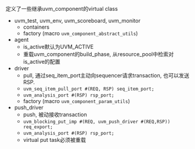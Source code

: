 
定义了一些继承uvm_component的virtual class

- uvm_test, uvm_env, uvm_scoreboard, uvm_monitor
    - containers
    - factory (macro `uvm_component_abstract_utils`)
- agent
    - is_active默认为UVM_ACTIVE
    - 重载uvm_component的build_phase, 从resource_pool中检索对is_active的配置
- driver
    - pull, 通过seq_item_port主动向sequencer请求transaction, 也可以发送RSP.
    - `uvm_seq_item_pull_port #(REQ, RSP) seq_item_port;`
    - `uvm_analysis_port #(RSP) rsp_port;`
    - factory (macro `uvm_component_param_utils`)
- push_driver
    - push, 被动接收transaction
    - `uvm_blocking_put_imp #(REQ, uvm_push_driver #(REQ,RSP)) req_export;`
    - `uvm_analysis_port #(RSP) rsp_port;`
    - virtual put task必须被重载

